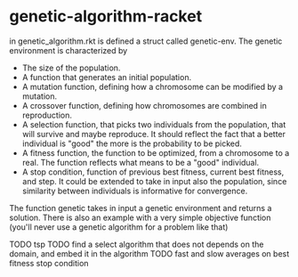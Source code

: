 # genetic-algorithm-racket
in genetic_algorithm.rkt is defined a struct called genetic-env. The genetic environment is characterized by
- The size of the population.
- A function that generates an initial population.
- A mutation function, defining how a chromosome can be modified by a mutation.
- A crossover function, defining how chromosomes are combined in reproduction.
- A selection function, that picks two individuals from the population, that will survive and maybe reproduce. It should reflect the fact that a better individual is "good" the more is the probability to be picked. 
- A fitness function, the function to be optimized, from a chromosome to a real. The function reflects what means to be a "good" individual.
- A stop condition, function of previous best fitness, current best fitness, and step. It could be extended to take in input also the population, since similarity between individuals is informative for convergence.

The function genetic takes in input a genetic environment and returns a solution.
There is also an example with a very simple objective function (you'll never use a genetic algorithm for a problem like that)

TODO tsp
TODO find a select algorithm that does not depends on the domain, and embed it in the algorithm
TODO fast and slow averages on best fitness stop condition
